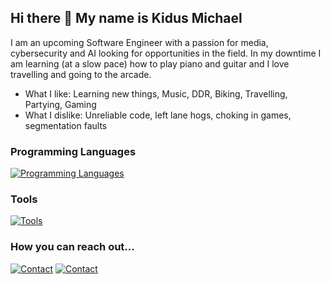 ## Hi there 👋 My name is Kidus Michael
I am an upcoming Software Engineer with a passion for media, cybersecurity and AI looking for opportunities in the field. 
In my downtime I am learning (at a slow pace) how to play piano and guitar and I love travelling and going to the arcade.

- What I like: Learning new things, Music, DDR, Biking, Travelling, Partying, Gaming
- What I dislike: Unreliable code, left lane hogs, choking in games, segmentation faults

### **Programming Languages**
[![Programming Languages](https://skillicons.dev/icons?i=py,c,cpp,java,js,html,css,sqlite,postgres,mongodb)](https://skillicons.dev)

### **Tools**
[![Tools](https://skillicons.dev/icons?i=vscode,github,gitlab,nodejs,react,linux,nextjs,bash,docker,vercel)](https://skillicons.dev)

### **How you can reach out...**
[![Contact](https://skillicons.dev/icons?i=linkedin)](https://www.linkedin.com/in/kidus-michael/)
[![Contact](https://skillicons.dev/icons?i=gmail)](kidusmichael308@gmail.com)


<!--
**akayangel218/akayangel218** is a ✨ _special_ ✨ repository because its `README.md` (this file) appears on your GitHub profile.

Here are some ideas to get you started:


- 🌱 I’m currently learning ...
- 👯 I’m looking to collaborate on ...
- 🤔 I’m looking for help with ...
- 💬 Ask me about ...
- 📫 How to reach me: ...
- 😄 Pronouns: ...
- ⚡ Fun fact: ...
-->
